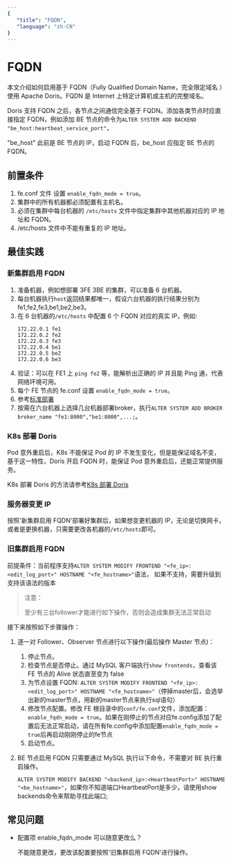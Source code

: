 ```yaml
---
{
   "title": "FQDN",
   "language": "zh-CN"
}
---
```


<!--
Licensed to the Apache Software Foundation (ASF) under one
or more contributor license agreements.  See the NOTICE file
distributed with this work for additional information
regarding copyright ownership.  The ASF licenses this file
to you under the Apache License, Version 2.0 (the
"License"); you may not use this file except in compliance
with the License.  You may obtain a copy of the License at

  http://www.apache.org/licenses/LICENSE-2.0

Unless required by applicable law or agreed to in writing,
software distributed under the License is distributed on an
"AS IS" BASIS, WITHOUT WARRANTIES OR CONDITIONS OF ANY
KIND, either express or implied.  See the License for the
specific language governing permissions and limitations
under the License.
-->

# FQDN

<version since="dev"></version>

本文介绍如何启用基于 FQDN（Fully Qualified Domain Name，完全限定域名 ）使用 Apache Doris。FQDN 是 Internet 上特定计算机或主机的完整域名。

Doris 支持 FQDN 之后，各节点之间通信完全基于 FQDN。添加各类节点时应直接指定 FQDN，例如添加 BE 节点的命令为`ALTER SYSTEM ADD BACKEND "be_host:heartbeat_service_port"`，

"be_host" 此前是 BE 节点的 IP，启动 FQDN 后，be_host 应指定 BE 节点的 FQDN。

## 前置条件

1. fe.conf 文件 设置 `enable_fqdn_mode = true`。
2. 集群中的所有机器都必须配置有主机名。
3. 必须在集群中每台机器的 `/etc/hosts` 文件中指定集群中其他机器对应的 IP 地址和 FQDN。
4. /etc/hosts 文件中不能有重复的 IP 地址。

## 最佳实践

### 新集群启用 FQDN

1. 准备机器，例如想部署 3FE 3BE 的集群，可以准备 6 台机器。
2. 每台机器执行`host`返回结果都唯一，假设六台机器的执行结果分别为 fe1,fe2,fe3,be1,be2,be3。
3. 在 6 台机器的`/etc/hosts` 中配置 6 个 FQDN 对应的真实 IP，例如:
   ```
   172.22.0.1 fe1
   172.22.0.2 fe2
   172.22.0.3 fe3
   172.22.0.4 be1
   172.22.0.5 be2
   172.22.0.6 be3
   ```
4. 验证：可以在 FE1 上 `ping fe2` 等，能解析出正确的 IP 并且能 Ping 通，代表网络环境可用。
5. 每个 FE 节点的 fe.conf 设置 `enable_fqdn_mode = true`。
6. 参考[标准部署](../../install/standard-deployment.md)
7. 按需在六台机器上选择几台机器部署broker，执行`ALTER SYSTEM ADD BROKER broker_name "fe1:8000","be1:8000",...;`。

### K8s 部署 Doris

Pod 意外重启后，K8s 不能保证 Pod 的 IP 不发生变化，但是能保证域名不变，基于这一特性，Doris 开启 FQDN 时，能保证 Pod 意外重启后，还能正常提供服务。

K8s 部署 Doris 的方法请参考[K8s 部署 Doris](../../install/k8s-deploy/operator-deploy.md)

### 服务器变更 IP

按照'新集群启用 FQDN'部署好集群后，如果想变更机器的 IP，无论是切换网卡，或者是更换机器，只需要更改各机器的`/etc/hosts`即可。

### 旧集群启用 FQDN

前提条件：当前程序支持`ALTER SYSTEM MODIFY FRONTEND "<fe_ip>:<edit_log_port>" HOSTNAME "<fe_hostname>"`语法，
如果不支持，需要升级到支持该语法的版本

>注意：
>
> 至少有三台follower才能进行如下操作，否则会造成集群无法正常启动

接下来按照如下步骤操作：

1. 逐一对 Follower、Observer 节点进行以下操作(最后操作 Master 节点)：

    1. 停止节点。
    2. 检查节点是否停止。通过 MySQL 客户端执行`show frontends`，查看该 FE 节点的 Alive 状态直至变为 false
    3. 为节点设置 FQDN: `ALTER SYSTEM MODIFY FRONTEND "<fe_ip>:<edit_log_port>" HOSTNAME "<fe_hostname>"`（停掉master后，会选举出新的master节点，用新的master节点来执行sql语句）
    4. 修改节点配置。修改 FE 根目录中的`conf/fe.conf`文件，添加配置：`enable_fqdn_mode = true`。如果在刚停止的节点对应fe.config添加了配置后无法正常启动，请在所有fe.config中添加配置`enable_fqdn_mode = true`后再启动刚刚停止的fe节点
    5. 启动节点。

2. BE 节点启用 FQDN 只需要通过 MySQL 执行以下命令，不需要对 BE 执行重启操作。

   `ALTER SYSTEM MODIFY BACKEND "<backend_ip>:<HeartbeatPort>" HOSTNAME "<be_hostname>"`，如果你不知道端口HeartbeatPort是多少，请使用show backends命令来帮助寻找此端口;



## 常见问题

- 配置项 enable_fqdn_mode 可以随意更改么？
 
  不能随意更改，更改该配置要按照'旧集群启用 FQDN'进行操作。
